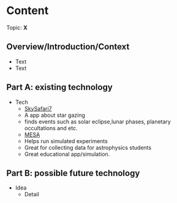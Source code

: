 # Content
Topic: **X**

## Overview/Introduction/Context
* Text
* Text

## Part A: existing technology
* Tech
  * [SkySafari7](https://skysafariastronomy.com/)
  * A app about star gazing
  * finds events such as solar eclipse,lunar phases, planetary occultations and etc.
  * [MESA](https://mesastar.org/)
  * Helps run simulated experiments
  * Great for collecting data for astrophysics students
  * Great educational app/simulation.
## Part B: possible future technology
* Idea
  * Detail

